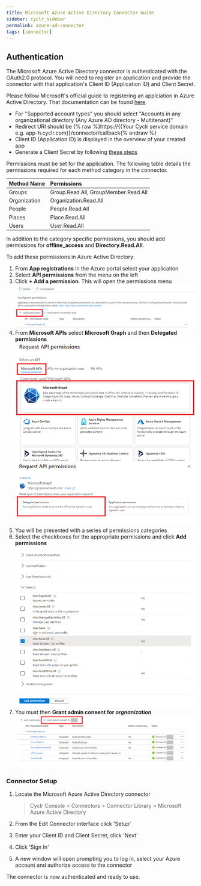 ```yaml
---
title: Microsoft Azure Active Directory Connector Guide
sidebar: cyclr_sidebar
permalink: azure-ad-connector
tags: [connector]
---
```


## Authentication

The Microsoft Azure Active Directory connector is authenticated with the OAuth2.0 protocol. You will need to register an application and provide the connector with that application's Client ID (Application ID) and Client Secret.

Please follow Microsoft's official guide to registering an applciation in Azure Active Directory. That documentation can be found [here](https://docs.microsoft.com/en-us/azure/active-directory/develop/quickstart-register-app).

- For "Supported account types" you should select "Accounts in any organizational directory (Any Azure AD directory - Multitenant)"
- Redirect URI should be {% raw %}https://{{Your Cyclr service domain e.g. app-h.cyclr.com}}/connector/callback{% endraw %}
- Client ID (Application ID) is displayed in the overview of your created app
- Generate a Client Secret by following [these steps](https://docs.microsoft.com/en-us/azure/active-directory/develop/quickstart-register-app#add-a-client-secret)

Permissions must be set for the application. The following table details the permissions required for each method category in the connector.

| Method Name  | Permissions                          |
| :----------- | :----------------------------------- |
| Groups       | Group.Read.All, GroupMember.Read.All |
| Organization | Organization.Read.All                |
| People       | People.Read.All                      |
| Places       | Place.Read.All                       |
| Users        | User.Read.All                        |

In addition to the category specific permissions, you should add permissions for **offline_access** and **Directory.Read.All**.

To add these permissions in Azure Active Directory:

1. From **App registrations** in the Azure portal select your application
2. Select **API permissions** from the menu on the left
3. Click **+ Add a permission**. This will open the permissions menu
   ![add permission button](./images/permissions_4.png)
4. From **Microsoft APIs** select **Microsoft Graph** and then **Delegated permissions**
   ![permissions menu](./images/permissions_1.png)
   ![permissions menu 2](./images/permissions_2.png)
5. You will be presented with a series of permissions categories
6. Select the checkboxes for the appropriate permissions and click **Add permissions**
   ![checked permission](./images/permissions_5.png)
7. You must then **Grant admin consent for _orgnanization_**
   ![grant admin consent](./images/permissions_3.png)

### Connector Setup

1. Locate the Microsoft Azure Active Directory connector

   > Cyclr Console > Connectors > Connector Library > Microsoft Azure Active Directory

2. From the Edit Connector interface click 'Setup'

3. Enter your Client ID and Client Secret, click 'Next'

4. Click 'Sign In'

5. A new window will open prompting you to log in, select your Azure account and authorize access to the connector

The connector is now authenticated and ready to use.
